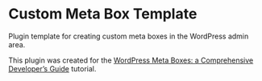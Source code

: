 Custom Meta Box Template
========================

Plugin template for creating custom meta boxes in the WordPress admin area.

This plugin was created for the [WordPress Meta Boxes: a Comprehensive Developer’s Guide](http://themefoundation.com/wordpress-meta-boxes-guide/) tutorial.

